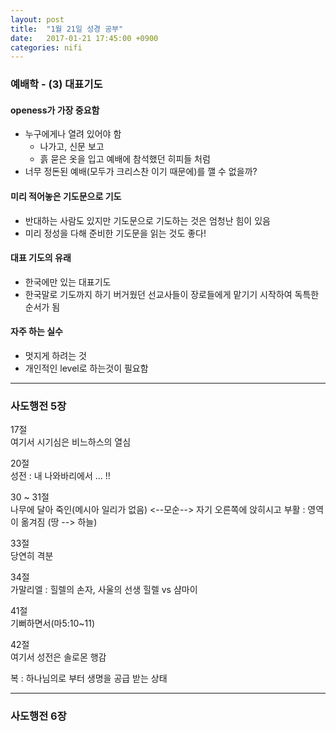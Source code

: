 ```yaml
---
layout: post
title:  "1월 21일 성경 공부"
date:   2017-01-21 17:45:00 +0900
categories: nifi
---
```



### 예배학 - (3) 대표기도

#### **openess**가 가장 중요함
- 누구에게나 열려 있어야 함
  - 나가고, 신문 보고
  - 흙 묻은 옷을 입고 예배에 참석했던 히피들 처럼
- 너무 정돈된 예배(모두가 크리스찬 이기 때문에)를 깰 수 없을까?

#### 미리 적어놓은 기도문으로 기도
- 반대하는 사람도 있지만 기도문으로 기도하는 것은 엄청난 힘이 있음
- 미리 정성을 다해 준비한 기도문을 읽는 것도 좋다!

#### 대표 기도의 유래
- 한국에만 있는 대표기도
- 한국말로 기도까지 하기 버거웠던 선교사들이 장로들에게 맡기기 시작하여 독특한 순서가 됨

#### 자주 하는 실수
- 멋지게 하려는 것
- 개인적인 level로 하는것이 필요함

---

### 사도행전 5장

17절  
여기서 시기심은 비느하스의 열심

20절  
성전 : 내 나와바리에서 ... !!

30 ~ 31절  
나무에 달아 죽인(메시아 일리가 없음) <--모순--> 자기 오른쪽에 앉히시고
부활 : 영역이 옮겨짐 (땅 --> 하늘)

33절  
당연히 격분

34절  
가말리엘 : 힐렐의 손자, 사울의 선생
힐렐 vs 샴마이

41절  
기뻐하면서(마5:10~11)

42절  
여기서 성전은 솔로몬 행감

복 : 하나님의로 부터 생명을 공급 받는 상태

---

### 사도행전 6장
